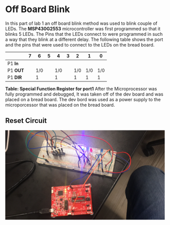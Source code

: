 # Off Board Blink
In this part of lab 1 an off board blink method was used to blink couple of LEDs. The **MSP430G2553** microcontroller was first programmed so that it blinks 5 LEDs. The Pins that the LEDs connect to were programmed in such a way that they blink at a different delay. 
The following table shows the port and the pins that were used to connect to the LEDs on the bread board.

||7|6|5|4|3|2|1|0|
|---------|--|--|--|--|--|--|--|--|
|P1 **In**|||||||||
|P1 **OUT**||1/0||1/0||1/0|1/0|1/0|
|P1 **DIR**||1||1||1|1|1|

**Table: Special Function Register for port1**
After the Microprocessor was fully programmed and debugged, It was taken off of the dev board and was placed on a bread board. The dev bord was used as a power supply to the microporcessor that was placed on the bread board. 

## Reset Circuit

  
    
 ![Alt Text](Off_Board_Blink.JPG)

